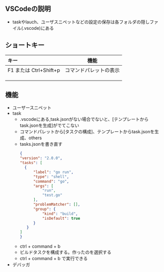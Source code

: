 ## VSCodeの説明
- taskやlauch、ユーザスニペットなどの設定の保存は各フォルダの隠しファイル(.vscode)にある

## ショートキー
|キー|機能|
|:--|:-:|
|F1 または Ctrl+Shift+p|コマンドパレットの表示|
|||
|||
|||

## 機能
- ユーザースニペット
- task
  - .vscodeにある,task.jsonがない場合でないと、\[テンプレートからtask.jsonを生成]がでてこない 
  - コマンドパレットから\[タスクの構成]、テンプレートからtask.jsonを生成、others
  - tasks.jsonを書き直す
      ```json
      {
    "version": "2.0.0",
    "tasks": [
        {
            "label": "go run",
            "type": "shell",
            "command": "go",
            "args": [
                "run",
                "test.go"
            ],
            "problemMatcher": [],
            "group": {
                "kind": "build",
                "isDefault": true
            }
         }
      ]
    }
      ```
  - ctrl + command + b
  - ビルドタスクを構成する。作ったのを選択する
  - ctrl + command + b で実行できる
- デバッガ

